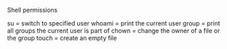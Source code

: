 Shell permissions

su = switch to specified user
whoami = print the current user
group = print all groups the current user is part of
chown = change the owner of a file or the group
touch = create an empty file 
